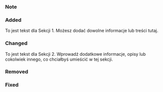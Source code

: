 <!--
// allowed states: major, minor, patch
- bump: patch
-->

### Note

### Added

To jest tekst dla Sekcji 1. Możesz dodać dowolne informacje lub treści tutaj.

### Changed

To jest tekst dla Sekcji 2. Wprowadź dodatkowe informacje, opisy lub cokolwiek innego, co chciałbyś umieścić w tej sekcji.

### Removed

### Fixed
